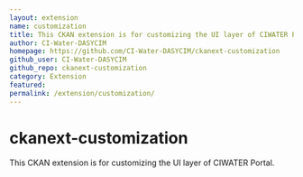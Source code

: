 ```yaml
---
layout: extension
name: customization
title: This CKAN extension is for customizing the UI layer of CIWATER Portal
author: CI-Water-DASYCIM
homepage: https://github.com/CI-Water-DASYCIM/ckanext-customization
github_user: CI-Water-DASYCIM
github_repo: ckanext-customization
category: Extension
featured: 
permalink: /extension/customization/
---
```



ckanext-customization
=====================

This CKAN extension is for customizing the UI layer of CIWATER Portal.

